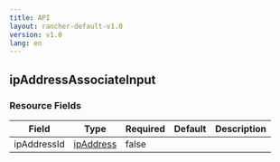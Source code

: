 ```yaml
---
title: API
layout: rancher-default-v1.0
version: v1.0
lang: en
---
```


## ipAddressAssociateInput





### Resource Fields

Field | Type | Required | Default | Description
---|---|---|---|---
ipAddressId | [ipAddress]({{site.baseurl}}/rancher/{{page.version}}/{{page.lang}}/api/api-resources/ipAddress/) | false |  | 

